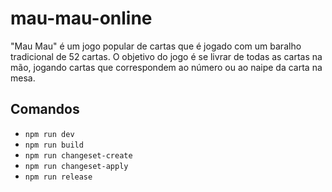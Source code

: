 # mau-mau-online
 "Mau Mau" é um jogo popular de cartas que é jogado com um baralho tradicional de 52 cartas. O objetivo do jogo é se livrar de todas as cartas na mão, jogando cartas que correspondem ao número ou ao naipe da carta na mesa.

## Comandos
- `npm run dev`
- `npm run build`
- `npm run changeset-create`
- `npm run changeset-apply`
- `npm run release`